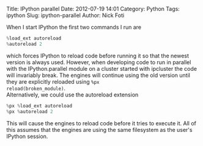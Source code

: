 Title: IPython parallel
Date: 2012-07-19 14:01
Category: Python
Tags: ipython
Slug: ipython-parallel
Author: Nick Foti

When I start IPython the first two commands I run are
``` python
%load_ext autoreload
%autoreload 2
```
which forces IPython to reload code before running it so that the newest
version is always used.
However, when developing code to run in parallel with the IPython.parallel 
module on a cluster started with ipcluster the code will invariably break.
The engines will continue using the old version until they are
explicitly reloaded using <code>%px reload(broken_module)</code>.  
Alternatively, we could use the autoreload extension
``` python
%px %load_ext autoreload
%px %autoreload 2
```
This will cause the engines to reload code before it tries to execute it.
All of this assumes that the engines are using the same filesystem as the
user's IPython session.
